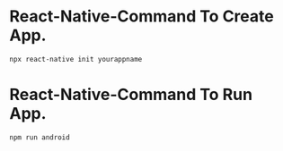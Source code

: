 # React-Native-Command To Create App.
    npx react-native init yourappname
# React-Native-Command To Run App.
    npm run android
